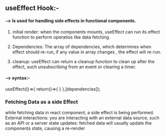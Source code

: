 ## useEffect Hook:-

#### --> Is used for handling side effects in functional components.

1. initial render: when the components mounts, useEffect can run its effect function to perform operatios like data fetching.

2. Dependencies: The array of dependencies, which determines when effect should re-run, if any value in array changes , the effect will re-run.

3. cleanup: useEffect can return a cleanup function to clean up after the effect, such unsubscribing from an event or clearing a timer.

#### --> syntax:-

useEffect(()=>{
return()=>{
}
},[dependencies]);

### Fetching Data as a side Effect

while fetching data in react component, a side effect is being performed.
External interactions: you are interacting with an external data source, such as an API or a server
state updates: fetched data will usually update the componenṭs state, causing a re-render
